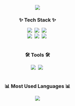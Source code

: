 <!--타이틀 부분-->
<div align="center">
  <img src="https://capsule-render.vercel.app/api?type=Waving&color=gradient&height=210&section=header&text=DamHyun's%20GitHub&fontSize=40&fontColor=FFFFFF" />
</div>

<!--내용 부분-->
<h3 align="center">✨ Tech Stack ✨</h3>
<div align="center">
  <img src="https://img.shields.io/badge/Java-007396.svg?style=for-the-badge&logo=java&logoColor=white" />&nbsp
  <img src="https://img.shields.io/badge/Spring-6DB33F.svg?style=for-the-badge&logo=spring&logoColor=white" />&nbsp
  <img src="https://img.shields.io/badge/Spring%20Boot-6DB33F.svg?style=for-the-badge&logo=springboot&logoColor=white" />&nbsp
</div>

<div align="center">
  <img src="https://img.shields.io/badge/Spring%20Security-6DB33F.svg?style=for-the-badge&logo=springsecurity&logoColor=white" />&nbsp
  <img src="https://img.shields.io/badge/JPA-6DB33F.svg?style=for-the-badge&logo=&logoColor=white" />&nbsp
  <img src="https://img.shields.io/badge/MySQL-4479A1.svg?style=for-the-badge&logo=mysql&logoColor=white" />&nbsp
</div>

<br>

<h3 align="center">🛠 Tools 🛠</h3>
<div align="center">
  <img src="https://img.shields.io/badge/github-181717.svg?style=for-the-badge&logo=github&logoColor=white" />&nbsp
  <img src="https://img.shields.io/badge/intellij%20idea-2C2C32.svg?style=for-the-badge&logo=intellij-idea&logoColor=white" />&nbsp
</div>

<br>

<h3 align="center">📊 Most Used Languages 📊</h3>
<div align="center">
  <img src="https://github-readme-stats.vercel.app/api/top-langs/?username=201912025&layout=compact" />
</div>
